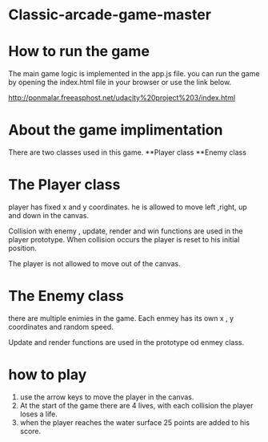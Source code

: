 # Classic-arcade-game-master


# How to run the game

The main game logic is implemented in the app.js file. you can run the game by opening the index.html file in your browser or use the link below.

http://ponmalar.freeasphost.net/udacity%20project%203/index.html


# About the game implimentation

There are two classes used in this game. 
**Player class
**Enemy class

# The Player class

 player has fixed x and y coordinates. he is allowed to move left ,right, up and down in the canvas.

 Collision with enemy , update, render and win functions are used in the player prototype.
 When collision occurs the player is reset to his initial position.

 The player is not allowed to move out of the canvas.

 # The Enemy class 

 there are multiple enimies in the game. Each enmey has its own x , y coordinates and random speed.

 Update and render functions are used in the prototype od enmey class.

 # how to play

 1. use the arrow keys to move the player in the canvas.
 2. At the start of the game there are 4 lives, with each collision the player loses a life.
 3. when the player reaches the water surface 25 points are added to his score.





 
